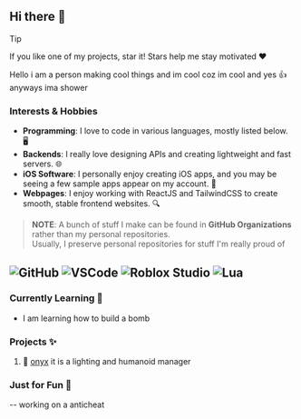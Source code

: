 ## Hi there 👋

> [!TIP]
> If you like one of my projects, star it! Stars help me stay motivated ❤️

Hello i am a person making cool things and im cool coz im cool and yes 👍 anyways ima shower 

### Interests & Hobbies
* **Programming**:  I love to code in various languages, mostly listed below. 🖥️
* **Backends**: I really love designing APIs and creating lightweight and fast servers. 🌐
* **iOS Software**: I personally enjoy creating iOS apps, and you may be seeing a few sample apps appear on my account. 📱
* **Webpages**: I enjoy working with ReactJS and TailwindCSS to create smooth, stable frontend websites. 🔍

> **NOTE**: A bunch of stuff I make can be found in **GitHub Organizations** rather than my personal repositories.
> <br>Usually, I preserve personal repositories for stuff I'm really proud of
> 
![GitHub](https://img.shields.io/badge/github-%23121011.svg?style=for-the-badge&logo=github&logoColor=white)
![VSCode](https://img.shields.io/badge/VSCode-007ACC?style=for-the-badge&logo=visual-studio-code&logoColor=white)
![Roblox Studio](https://img.shields.io/badge/roblox%20studio-%23F7DF1E.svg?style=for-the-badge&logo=roblox&logoColor=black)
![Lua](https://img.shields.io/badge/lua-%232C2D72.svg?style=for-the-badge&logo=lua&logoColor=white)
--- 

### Currently Learning 📖
- I am learning how to build a bomb

### Projects ✨
1. 👹 [onyx](https://github.com/xxpwnxxx420lord/Onyx/blob/main) it is a lighting and humanoid manager

### Just for Fun 💨
-- working on a anticheat
